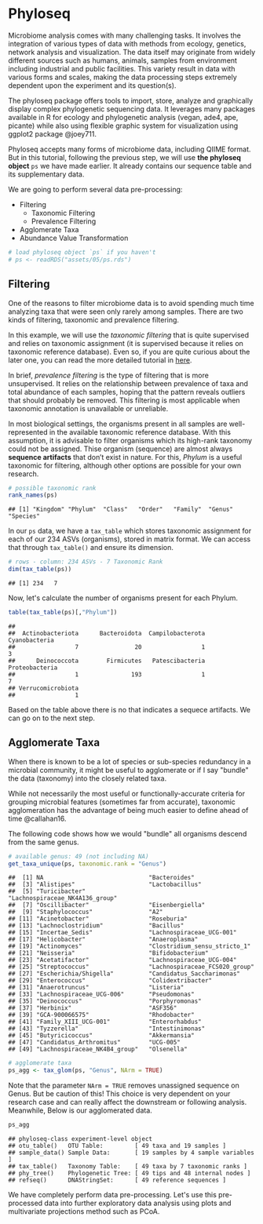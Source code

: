 
# Phyloseq



Microbiome analysis comes with many challenging tasks. It involves the integration of various types of data with methods from ecology, genetics, network analysis and visualization. The data itself may originate from widely different sources such as humans, animals, samples from environment including industrial and public facilities. This variety result in data with various forms and scales, making the data processing steps extremely dependent upon the experiment and its question(s).

The phyloseq package offers tools to import, store, analyze and graphically display complex phylogenetic sequencing data. It leverages many packages available in R for ecology and phylogenetic analysis (vegan, ade4, ape, picante) while also using flexible graphic system for visualization using ggplot2 package  @joey711. 

Phyloseq accepts many forms of microbiome data, including QIIME format. But in this tutorial, following the previous step, we will use **the phyloseq object** `ps` we have made earlier. It already contains our sequence table and its supplementary data. 

We are going to perform several data pre-processing:

* Filtering
  + Taxonomic Filtering
  + Prevalence Filtering
* Agglomerate Taxa
* Abundance Value Transformation


```r
# load phyloseq object `ps` if you haven't
# ps <- readRDS("assets/05/ps.rds")
```

## Filtering

One of the reasons to filter microbiome data is to avoid spending much time analyzing taxa that were seen only rarely among samples. There are two kinds of filtering, taxonomic and prevalence filtering.

In this example, we will use the *taxonomic filtering* that is quite supervised and relies on taxonomic assignment (it is supervised because it relies on taxonomic reference database). Even so, if you are quite curious about the later one, you can read the more detailed tutorial in [here](https://f1000research.com/articles/5-1492/v2). 

In brief, *prevalence filtering* is the type of filtering that is more unsupervised. It relies on the relationship between prevalence of taxa and total abundance of each samples, hoping that the pattern reveals outliers that should probably be removed. This filtering is most applicable when taxonomic annotation is unavailable or unreliable.

In most biological settings, the organisms present in all samples are well-represented in the available taxonomic reference database. With this assumption, it is advisable to filter organisms which its high-rank taxonomy could not be assigned. Thise organism (sequence) are almost always **sequence artifacts** that don’t exist in nature. For this, *Phylum* is a useful taxonomic for filtering, although other options are possible for your own research.


```r
# possible taxonomic rank
rank_names(ps)
```

```
## [1] "Kingdom" "Phylum"  "Class"   "Order"   "Family"  "Genus"   "Species"
```

In our `ps` data, we have a `tax_table` which stores taxonomic assignment for each of our 234 ASVs (organisms), stored in matrix format. We can access that through `tax_table()` and ensure its dimension.


```r
# rows - column: 234 ASVs - 7 Taxonomic Rank 
dim(tax_table(ps))
```

```
## [1] 234   7
```

Now, let's calculate the number of organisms present for each Phylum.


```r
table(tax_table(ps)[,"Phylum"])
```

```
## 
##  Actinobacteriota      Bacteroidota  Campilobacterota     Cyanobacteria 
##                 7                20                 1                 3 
##      Deinococcota        Firmicutes   Patescibacteria    Proteobacteria 
##                 1               193                 1                 7 
## Verrucomicrobiota 
##                 1
```

Based on the table above there is no <NA> that indicates a sequece artifacts. We can go on to the next step.

## Agglomerate Taxa

When there is known to be a lot of species or sub-species redundancy in a microbial community, it might be useful to agglomerate or if I say "bundle" the data (taxonomy) into the closely related taxa. 

While not necessarily the most useful or functionally-accurate criteria for grouping microbial features (sometimes far from accurate), taxonomic agglomeration has the advantage of being much easier to define ahead of time @callahan16. 

The following code shows how we would "bundle" all organisms descend from the same genus.


```r
# available genus: 49 (not including NA) 
get_taxa_unique(ps, taxonomic.rank = "Genus")
```

```
##  [1] NA                              "Bacteroides"                  
##  [3] "Alistipes"                     "Lactobacillus"                
##  [5] "Turicibacter"                  "Lachnospiraceae_NK4A136_group"
##  [7] "Oscillibacter"                 "Eisenbergiella"               
##  [9] "Staphylococcus"                "A2"                           
## [11] "Acinetobacter"                 "Roseburia"                    
## [13] "Lachnoclostridium"             "Bacillus"                     
## [15] "Incertae_Sedis"                "Lachnospiraceae_UCG-001"      
## [17] "Helicobacter"                  "Anaeroplasma"                 
## [19] "Actinomyces"                   "Clostridium_sensu_stricto_1"  
## [21] "Neisseria"                     "Bifidobacterium"              
## [23] "Acetatifactor"                 "Lachnospiraceae_UCG-004"      
## [25] "Streptococcus"                 "Lachnospiraceae_FCS020_group" 
## [27] "Escherichia/Shigella"          "Candidatus_Saccharimonas"     
## [29] "Enterococcus"                  "Colidextribacter"             
## [31] "Anaerotruncus"                 "Listeria"                     
## [33] "Lachnospiraceae_UCG-006"       "Pseudomonas"                  
## [35] "Deinococcus"                   "Porphyromonas"                
## [37] "Herbinix"                      "ASF356"                       
## [39] "GCA-900066575"                 "Rhodobacter"                  
## [41] "Family_XIII_UCG-001"           "Enterorhabdus"                
## [43] "Tyzzerella"                    "Intestinimonas"               
## [45] "Butyricicoccus"                "Akkermansia"                  
## [47] "Candidatus_Arthromitus"        "UCG-005"                      
## [49] "Lachnospiraceae_NK4B4_group"   "Olsenella"
```

```r
# agglomerate taxa
ps_agg <- tax_glom(ps, "Genus", NArm = TRUE) 
```

Note that the parameter `NArm = TRUE` removes unassigned sequence on Genus. But be caution of this! This choice is very dependent on your research case and can really affect the downstream or following analysis. Meanwhile, Below is our agglomerated data.


```r
ps_agg
```

```
## phyloseq-class experiment-level object
## otu_table()   OTU Table:         [ 49 taxa and 19 samples ]
## sample_data() Sample Data:       [ 19 samples by 4 sample variables ]
## tax_table()   Taxonomy Table:    [ 49 taxa by 7 taxonomic ranks ]
## phy_tree()    Phylogenetic Tree: [ 49 tips and 48 internal nodes ]
## refseq()      DNAStringSet:      [ 49 reference sequences ]
```

We have completely perform data pre-processing. Let's use this pre-processed data into further exploratory data analysis using plots and multivariate projections method such as PCoA.
